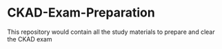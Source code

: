 # CKAD-Exam-Preparation
This repository would contain all the study materials to prepare and clear the CKAD exam
